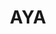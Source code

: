---
layout: home

title: AYA
titleTemplate: Android ADB Desktop App

hero:
  name: "AYA"
  text: "Android ADB Desktop App"
  tagline: AYA is a desktop application for easily controlling android devices, which can be considered as a GUI wrapper for ADB.
  actions:
    - theme: brand
      text: Get Started
      link: /guide/
    - theme: alt
      text: Windows
      link: https://release.liriliri.io/aya/AYA-1.12.2-win-x64.exe
    - theme: alt
      text: macOS Apple silicon
      link: https://release.liriliri.io/aya/AYA-1.12.2-mac-arm64.dmg 
    - theme: alt
      text: macOS Intel chip 
      link: https://release.liriliri.io/aya/AYA-1.12.2-mac-x64.dmg 
    - theme: alt
      text: Linux
      link: https://release.liriliri.io/aya/AYA-1.12.2-linux-x86_64.AppImage
  image:
    src: /screenshot.png
    alt: screenshot

features:
  - icon:
      src: /rocket.svg
    title: Easy to Install
    details: Built-in ADB, ready to use upon installation without any additional complicated operations.
  - icon:
      src: /tools.svg
    title: Feature-rich
    details: Divided into multiple panels by category, including app management, performance monitoring, process management, and more.
  - icon:
      src: /easy.svg
    title: Easy to Use
    details: Graphical user interface, one-click operations, no need to input any commands. 
---